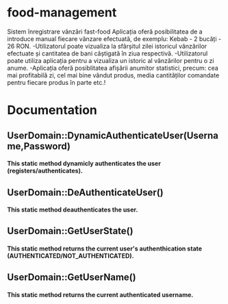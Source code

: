 # food-management
Sistem înregistrare vânzări fast-food
Aplicația oferă posibilitatea de a introduce manual fiecare vânzare efectuată, de exemplu: Kebab - 2 bucăți - 26 RON.
-Utilizatorul poate vizualiza la sfârșitul zilei istoricul vânzărilor efectuate și cantitatea de bani câștigată în
ziua respectivă. 
-Utilizatorul poate utiliza aplicația pentru a vizualiza un istoric al vânzărilor pentru o zi anume.
-Aplicația oferă posiblitatea afișării anumitor statistici, precum: 
  cea mai profitabilă zi, 
  cel mai bine vândut produs,
  media cantităților comandate pentru fiecare produs în parte etc.!

# Documentation

## UserDomain::DynamicAuthenticateUser(Username,Password)
#### This static method dynamicly authenticates the user (registers/authenticates).
## UserDomain::DeAuthenticateUser()
#### This static method deauthenticates the user.
## UserDomain::GetUserState()
#### This static method returns the current user's authenthication state (AUTHENTICATED/NOT_AUTHENTICATED).
## UserDomain::GetUserName()
#### This static method returns the current authenticated username.
